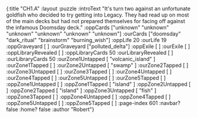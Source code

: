{:title "CH1.A"
 :layout :puzzle
 :introText "It's turn two against an unfortunate goldfish who
 decided to try getting into Legacy. They had read up on most of the
 main decks but had not prepared themselves for facing off against
 the infamous Doomsday deck."
 :oppCards ["unknown" "unknown" "unknown" "unknown" "unknown" "unknown"]
 :ourCards ["doomsday" "dark_ritual" "brainstorm" "burning_wish"]
 :oppLife 20
 :ourLife 19
 :oppGraveyard [ ]
 :ourGraveyard ["polluted_delta"]
 :oppExile [ ]
 :ourExile [ ]
 :oppLibraryRevealed [ ]
 :oppLibraryCards 50
 :ourLibraryRevealed [ ]
 :ourLibraryCards 50
 :ourZone1Untapped [ "volcanic_island" ]
 :ourZone1Tapped [ ]
 :ourZone2Untapped [ "swamp" ]
 :ourZone2Tapped [ ]
 :ourZone3Untapped [ ] 
 :ourZone3Tapped [ ]
 :ourZone4Untapped [ ]
 :ourZone4Tapped [ ]
 :ourZone5Untapped [ ]
 :ourZone5Tapped [ ]
 :oppZone1Untapped [ ]
 :oppZone1Tapped [ "island" ]
 :oppZone2Untapped [ ]
 :oppZone2Tapped [ "island" ]
 :oppZone3Untapped [ "fish" ]
 :oppZone3Tapped [ ]
 :oppZone4Untapped [ ]
 :oppZone4Tapped [ ]
 :oppZone5Untapped [ ]
 :oppZone5Tapped [ ]
 :page-index 601
 :navbar? false
 :home? false
 :author "Robert"}
